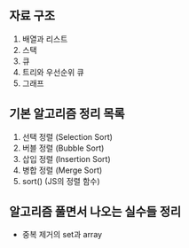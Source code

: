 ## 자료 구조
<ol>
  <li> 배열과 리스트</li>
  <li> 스택 </li>
  <li> 큐 </li>
  <li> 트리와 우선순위 큐 </li>
  <li> 그래프 </li>
</ol>


## 기본 알고리즘 정리 목록

<ol>
  <li> 선택 정렬 (Selection Sort) </li>
  <li> 버블 정렬 (Bubble Sort) </li>
  <li> 삽입 정렬 (Insertion Sort) </li>
  <li> 병합 정렬 (Merge Sort) </li>
  <li> sort() (JS의 정렬 함수) </li>
</ol>

## 알고리즘 풀면서 나오는 실수들 정리
<ul>
  <li> 중복 제거의 set과 array </li>
</ul>
